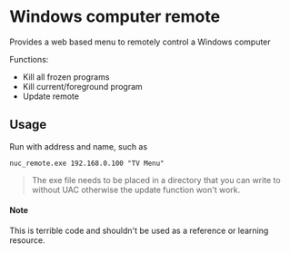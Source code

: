 # Windows computer remote

Provides a web based menu to remotely control a Windows computer

Functions:
* Kill all frozen programs
* Kill current/foreground program
* Update remote

## Usage

Run with address and name, such as 
```
nuc_remote.exe 192.168.0.100 "TV Menu"
```

> The exe file needs to be placed in a directory that you can write to without UAC otherwise the update function won't work.

#### Note

This is terrible code and shouldn't be used as a reference or learning resource.